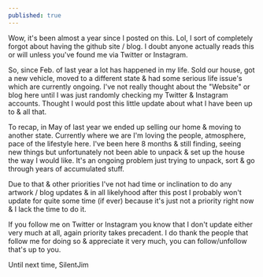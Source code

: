 ```yaml
---
published: true
---
```

Wow, it's been almost a year since I posted on this. Lol, I sort of completely forgot about having the github site / blog.  I doubt anyone actually reads this or will unless you've found me via Twitter or Instagram.

So, since Feb. of last year a lot has happened in my life.  Sold our house, got a new vehicle, moved to a different state & had some serious life issue's which are currently ongoing.  I've not really thought about the "Website" or blog here until I was just randomly checking my Twitter & Instagram accounts.  Thought I would post this little update about what I have been up to & all that.

To recap, in May of last year we ended up selling our home & moving to another state.  Currently where we are I'm loving the people, atmosphere, pace of the lifestyle here.  I've been here 8 months & still finding, seeing new things but unfortunately not been able to unpack & set up the house the way I would like.  It's an ongoing problem just trying to unpack, sort & go through years of accumulated stuff.

Due to that & other priorities I've not had time or inclination to do any artwork / blog updates & in all likelyhood after this post I probably won't update for quite some time (if ever) because it's just not a priority right now & I lack the time to do it.

If you follow me on Twitter or Instagram you know that I don't update either very much at all, again priority takes precadent.  I do thank the people that follow me for doing so & appreciate it very much, you can follow/unfollow that's up to you.

Until next time,
SilentJim
